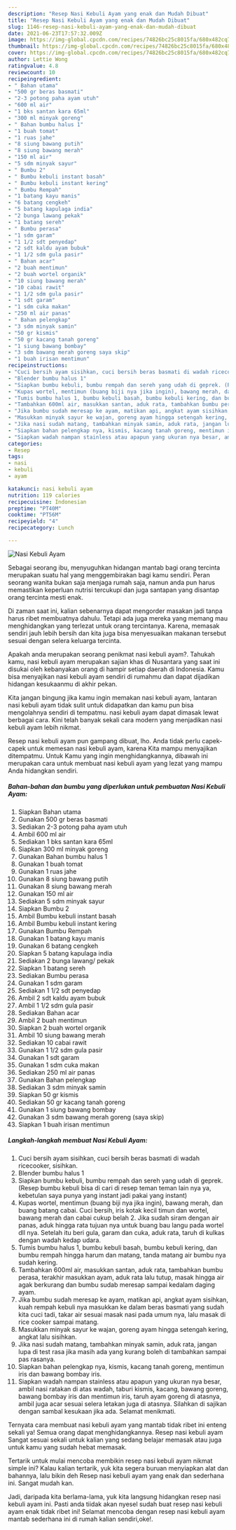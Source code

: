 ```yaml
---
description: "Resep Nasi Kebuli Ayam yang enak dan Mudah Dibuat"
title: "Resep Nasi Kebuli Ayam yang enak dan Mudah Dibuat"
slug: 1146-resep-nasi-kebuli-ayam-yang-enak-dan-mudah-dibuat
date: 2021-06-23T17:57:32.009Z
image: https://img-global.cpcdn.com/recipes/74826bc25c8015fa/680x482cq70/nasi-kebuli-ayam-foto-resep-utama.jpg
thumbnail: https://img-global.cpcdn.com/recipes/74826bc25c8015fa/680x482cq70/nasi-kebuli-ayam-foto-resep-utama.jpg
cover: https://img-global.cpcdn.com/recipes/74826bc25c8015fa/680x482cq70/nasi-kebuli-ayam-foto-resep-utama.jpg
author: Lettie Wong
ratingvalue: 4.8
reviewcount: 10
recipeingredient:
- " Bahan utama"
- "500 gr beras basmati"
- "2-3 potong paha ayam utuh"
- "600 ml air"
- "1 bks santan kara 65ml"
- "300 ml minyak goreng"
- " Bahan bumbu halus 1"
- "1 buah tomat"
- "1 ruas jahe"
- "8 siung bawang putih"
- "8 siung bawang merah"
- "150 ml air"
- "5 sdm minyak sayur"
- " Bumbu 2"
- " Bumbu kebuli instant basah"
- " Bumbu kebuli instant kering"
- " Bumbu Rempah"
- "1 batang kayu manis"
- "6 batang cengkeh"
- "5 batang kapulaga india"
- "2 bunga lawang pekak"
- "1 batang sereh"
- " Bumbu perasa"
- "1 sdm garam"
- "1 1/2 sdt penyedap"
- "2 sdt kaldu ayam bubuk"
- "1 1/2 sdm gula pasir"
- " Bahan acar"
- "2 buah mentimun"
- "2 buah wortel organik"
- "10 siung bawang merah"
- "10 cabai rawit"
- "1 1/2 sdm gula pasir"
- "1 sdt garam"
- "1 sdm cuka makan"
- "250 ml air panas"
- " Bahan pelengkap"
- "3 sdm minyak samin"
- "50 gr kismis"
- "50 gr kacang tanah goreng"
- "1 siung bawang bombay"
- "3 sdm bawang merah goreng saya skip"
- "1 buah irisan mentimun"
recipeinstructions:
- "Cuci bersih ayam sisihkan, cuci bersih beras basmati di wadah ricecooker, sisihkan."
- "Blender bumbu halus 1"
- "Siapkan bumbu kebuli, bumbu rempah dan sereh yang udah di geprek. (Resep bumbu kebuli bisa di cari di resep teman teman lain nya ya, kebetulan saya punya yang instant jadi pakai yang instant)"
- "Kupas wortel, mentimun (buang biji nya jika ingin), bawang merah, dan buang batang cabai. Cuci bersih, iris kotak kecil timun dan wortel, bawang merah dan cabai cukup belah 2. Jika sudah siram dengan air panas, aduk hingga rata tujuan nya untuk buang bau langu pada wortel dll nya. Setelah itu beri gula, garam dan cuka, aduk rata, taruh di kulkas dengan wadah kedap udara."
- "Tumis bumbu halus 1, bumbu kebuli basah, bumbu kebuli kering, dan bumbu rempah hingga harum dan matang, tanda matang air bumbu nya sudah kering."
- "Tambahkan 600ml air, masukkan santan, aduk rata, tambahkan bumbu perasa, terakhir masukkan ayam, aduk rata lalu tutup, masak hingga air agak berkurang dan bumbu sudab meresap sampai kedalam daging ayam."
- "Jika bumbu sudah meresap ke ayam, matikan api, angkat ayam sisihkan, kuah rempah kebuli nya masukkan ke dalam beras basmati yang sudah kita cuci tadi, takar air sesuai masak nasi pada umum nya, lalu masak di rice cooker sampai matang."
- "Masukkan minyak sayur ke wajan, goreng ayam hingga setengah kering, angkat lalu sisihkan."
- "Jika nasi sudah matang, tambahkan minyak samin, aduk rata, jangan lupa di test rasa jika masih ada yang kurang boleh di tambahkan sampai pas rasanya."
- "Siapkan bahan pelengkap nya, kismis, kacang tanah goreng, mentimun iris dan bawang bombay iris."
- "Siapkan wadah nampan stainless atau apapun yang ukuran nya besar, ambil nasi ratakan di atas wadah, taburi kismis, kacang, bawang goreng, bawang bombay iris dan mentimun iris, taruh ayam goreng di atasnya, ambil juga acar sesuai selera letakan juga di atasnya. Silahkan di sajikan dengan sambal kesukaan jika ada. Selamat menikmati."
categories:
- Resep
tags:
- nasi
- kebuli
- ayam

katakunci: nasi kebuli ayam 
nutrition: 119 calories
recipecuisine: Indonesian
preptime: "PT40M"
cooktime: "PT56M"
recipeyield: "4"
recipecategory: Lunch

---
```



![Nasi Kebuli Ayam](https://img-global.cpcdn.com/recipes/74826bc25c8015fa/680x482cq70/nasi-kebuli-ayam-foto-resep-utama.jpg)

Sebagai seorang ibu, menyuguhkan hidangan mantab bagi orang tercinta merupakan suatu hal yang menggembirakan bagi kamu sendiri. Peran seorang  wanita bukan saja menjaga rumah saja, namun anda pun harus memastikan keperluan nutrisi tercukupi dan juga santapan yang disantap orang tercinta mesti enak.

Di zaman  saat ini, kalian sebenarnya dapat mengorder masakan jadi tanpa harus ribet membuatnya dahulu. Tetapi ada juga mereka yang memang mau menghidangkan yang terlezat untuk orang tercintanya. Karena, memasak sendiri jauh lebih bersih dan kita juga bisa menyesuaikan makanan tersebut sesuai dengan selera keluarga tercinta. 



Apakah anda merupakan seorang penikmat nasi kebuli ayam?. Tahukah kamu, nasi kebuli ayam merupakan sajian khas di Nusantara yang saat ini disukai oleh kebanyakan orang di hampir setiap daerah di Indonesia. Kamu bisa menyajikan nasi kebuli ayam sendiri di rumahmu dan dapat dijadikan hidangan kesukaanmu di akhir pekan.

Kita jangan bingung jika kamu ingin memakan nasi kebuli ayam, lantaran nasi kebuli ayam tidak sulit untuk didapatkan dan kamu pun bisa mengolahnya sendiri di tempatmu. nasi kebuli ayam dapat dimasak lewat berbagai cara. Kini telah banyak sekali cara modern yang menjadikan nasi kebuli ayam lebih nikmat.

Resep nasi kebuli ayam pun gampang dibuat, lho. Anda tidak perlu capek-capek untuk memesan nasi kebuli ayam, karena Kita mampu menyajikan ditempatmu. Untuk Kamu yang ingin menghidangkannya, dibawah ini merupakan cara untuk membuat nasi kebuli ayam yang lezat yang mampu Anda hidangkan sendiri.

<!--inarticleads1-->

##### Bahan-bahan dan bumbu yang diperlukan untuk pembuatan Nasi Kebuli Ayam:

1. Siapkan  Bahan utama
1. Gunakan 500 gr beras basmati
1. Sediakan 2-3 potong paha ayam utuh
1. Ambil 600 ml air
1. Sediakan 1 bks santan kara 65ml
1. Siapkan 300 ml minyak goreng
1. Gunakan  Bahan bumbu halus 1
1. Gunakan 1 buah tomat
1. Gunakan 1 ruas jahe
1. Gunakan 8 siung bawang putih
1. Gunakan 8 siung bawang merah
1. Gunakan 150 ml air
1. Sediakan 5 sdm minyak sayur
1. Siapkan  Bumbu 2
1. Ambil  Bumbu kebuli instant basah
1. Ambil  Bumbu kebuli instant kering
1. Gunakan  Bumbu Rempah
1. Gunakan 1 batang kayu manis
1. Gunakan 6 batang cengkeh
1. Siapkan 5 batang kapulaga india
1. Sediakan 2 bunga lawang/ pekak
1. Siapkan 1 batang sereh
1. Sediakan  Bumbu perasa
1. Gunakan 1 sdm garam
1. Sediakan 1 1/2 sdt penyedap
1. Ambil 2 sdt kaldu ayam bubuk
1. Ambil 1 1/2 sdm gula pasir
1. Sediakan  Bahan acar
1. Ambil 2 buah mentimun
1. Siapkan 2 buah wortel organik
1. Ambil 10 siung bawang merah
1. Sediakan 10 cabai rawit
1. Gunakan 1 1/2 sdm gula pasir
1. Gunakan 1 sdt garam
1. Gunakan 1 sdm cuka makan
1. Sediakan 250 ml air panas
1. Gunakan  Bahan pelengkap
1. Sediakan 3 sdm minyak samin
1. Siapkan 50 gr kismis
1. Sediakan 50 gr kacang tanah goreng
1. Gunakan 1 siung bawang bombay
1. Gunakan 3 sdm bawang merah goreng (saya skip)
1. Siapkan 1 buah irisan mentimun




<!--inarticleads2-->

##### Langkah-langkah membuat Nasi Kebuli Ayam:

1. Cuci bersih ayam sisihkan, cuci bersih beras basmati di wadah ricecooker, sisihkan.
1. Blender bumbu halus 1
1. Siapkan bumbu kebuli, bumbu rempah dan sereh yang udah di geprek. (Resep bumbu kebuli bisa di cari di resep teman teman lain nya ya, kebetulan saya punya yang instant jadi pakai yang instant)
1. Kupas wortel, mentimun (buang biji nya jika ingin), bawang merah, dan buang batang cabai. Cuci bersih, iris kotak kecil timun dan wortel, bawang merah dan cabai cukup belah 2. Jika sudah siram dengan air panas, aduk hingga rata tujuan nya untuk buang bau langu pada wortel dll nya. Setelah itu beri gula, garam dan cuka, aduk rata, taruh di kulkas dengan wadah kedap udara.
1. Tumis bumbu halus 1, bumbu kebuli basah, bumbu kebuli kering, dan bumbu rempah hingga harum dan matang, tanda matang air bumbu nya sudah kering.
1. Tambahkan 600ml air, masukkan santan, aduk rata, tambahkan bumbu perasa, terakhir masukkan ayam, aduk rata lalu tutup, masak hingga air agak berkurang dan bumbu sudab meresap sampai kedalam daging ayam.
1. Jika bumbu sudah meresap ke ayam, matikan api, angkat ayam sisihkan, kuah rempah kebuli nya masukkan ke dalam beras basmati yang sudah kita cuci tadi, takar air sesuai masak nasi pada umum nya, lalu masak di rice cooker sampai matang.
1. Masukkan minyak sayur ke wajan, goreng ayam hingga setengah kering, angkat lalu sisihkan.
1. Jika nasi sudah matang, tambahkan minyak samin, aduk rata, jangan lupa di test rasa jika masih ada yang kurang boleh di tambahkan sampai pas rasanya.
1. Siapkan bahan pelengkap nya, kismis, kacang tanah goreng, mentimun iris dan bawang bombay iris.
1. Siapkan wadah nampan stainless atau apapun yang ukuran nya besar, ambil nasi ratakan di atas wadah, taburi kismis, kacang, bawang goreng, bawang bombay iris dan mentimun iris, taruh ayam goreng di atasnya, ambil juga acar sesuai selera letakan juga di atasnya. Silahkan di sajikan dengan sambal kesukaan jika ada. Selamat menikmati.




Ternyata cara membuat nasi kebuli ayam yang mantab tidak ribet ini enteng sekali ya! Semua orang dapat menghidangkannya. Resep nasi kebuli ayam Sangat sesuai sekali untuk kalian yang sedang belajar memasak atau juga untuk kamu yang sudah hebat memasak.

Tertarik untuk mulai mencoba membikin resep nasi kebuli ayam nikmat simple ini? Kalau kalian tertarik, yuk kita segera buruan menyiapkan alat dan bahannya, lalu bikin deh Resep nasi kebuli ayam yang enak dan sederhana ini. Sangat mudah kan. 

Jadi, daripada kita berlama-lama, yuk kita langsung hidangkan resep nasi kebuli ayam ini. Pasti anda tiidak akan nyesel sudah buat resep nasi kebuli ayam enak tidak ribet ini! Selamat mencoba dengan resep nasi kebuli ayam mantab sederhana ini di rumah kalian sendiri,oke!.

